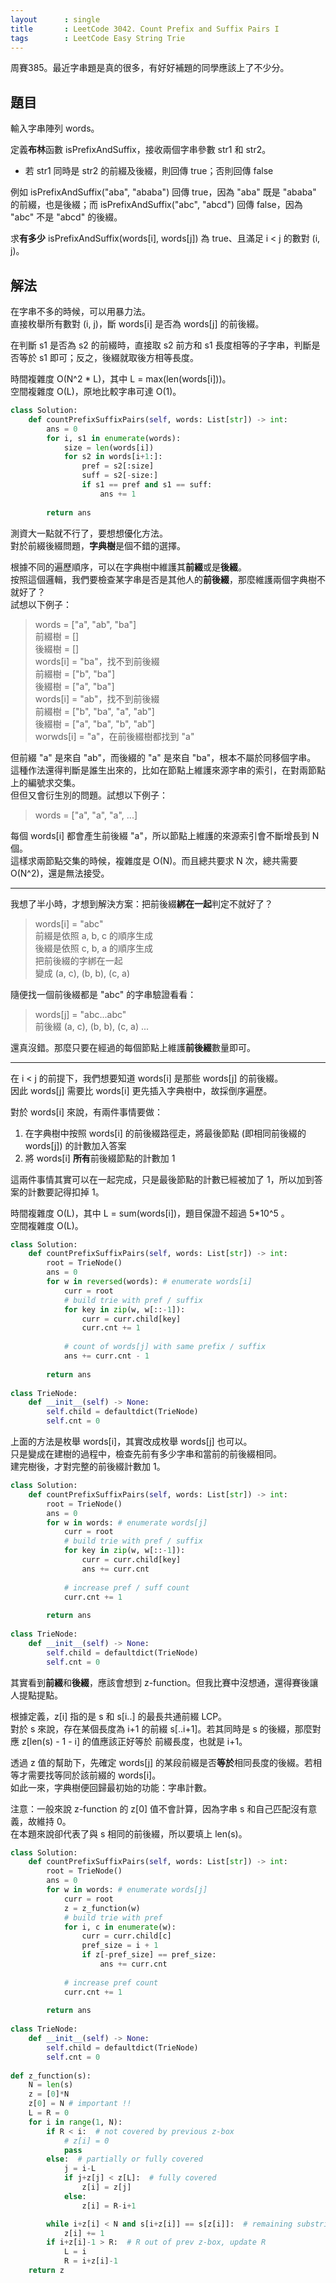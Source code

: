 ```yaml
---
layout      : single
title       : LeetCode 3042. Count Prefix and Suffix Pairs I
tags        : LeetCode Easy String Trie
---
```

周賽385。最近字串題是真的很多，有好好補題的同學應該上了不少分。  

## 題目

輸入字串陣列 words。  

定義**布林**函數 isPrefixAndSuffix，接收兩個字串參數 str1 和 str2。  

- 若 str1 同時是 str2 的前綴及後綴，則回傳 true；否則回傳 false  

例如 isPrefixAndSuffix("aba", "ababa") 回傳 true，因為 "aba" 既是 "ababa" 的前綴，也是後綴；而 isPrefixAndSuffix("abc", "abcd") 回傳 false，因為 "abc" 不是 "abcd" 的後綴。  

求**有多少** isPrefixAndSuffix(words[i], words[j]) 為 true、且滿足 i < j 的數對 (i, j)。  

## 解法

在字串不多的時候，可以用暴力法。  
直接枚舉所有數對 (i, j)，斷 words[i] 是否為 words[j] 的前後綴。  

在判斷 s1 是否為 s2 的前綴時，直接取 s2 前方和 s1 長度相等的子字串，判斷是否等於 s1 即可；反之，後綴就取後方相等長度。  

時間複雜度 O(N^2 \* L)，其中 L = max(len(words[i]))。  
空間複雜度 O(L)，原地比較字串可達 O(1)。  

```python
class Solution:
    def countPrefixSuffixPairs(self, words: List[str]) -> int:
        ans = 0
        for i, s1 in enumerate(words):
            size = len(words[i])
            for s2 in words[i+1:]:
                pref = s2[:size]
                suff = s2[-size:]
                if s1 == pref and s1 == suff:
                    ans += 1
                    
        return ans
```

測資大一點就不行了，要想想優化方法。  
對於前綴後綴問題，**字典樹**是個不錯的選擇。  

根據不同的遍歷順序，可以在字典樹中維護其**前綴**或是**後綴**。  
按照這個邏輯，我們要檢查某字串是否是其他人的**前後綴**，那麼維護兩個字典樹不就好了？  
試想以下例子：  
> words = ["a", "ab", "ba"]  
> 前綴樹 = []  
> 後綴樹 = []  
> words[i] = "ba"，找不到前後綴  
> 前綴樹 = ["b", "ba"]  
> 後綴樹 = ["a", "ba"]  
> words[i] = "ab"，找不到前後綴  
> 前綴樹 = ["b", "ba", "a", "ab"]  
> 後綴樹 = ["a", "ba", "b", "ab"]  
> worwds[i] = "a"，在前後綴樹都找到 "a"  

但前綴 "a" 是來自 "ab"，而後綴的 "a" 是來自 "ba"，根本不屬於同移個字串。  
這種作法還得判斷是誰生出來的，比如在節點上維護來源字串的索引，在對兩節點上的編號求交集。  
但但又會衍生別的問題。試想以下例子：  
> words = ["a", "a", "a", ...]  

每個 words[i] 都會產生前後綴 "a"，所以節點上維護的來源索引會不斷增長到 N 個。  
這樣求兩節點交集的時候，複雜度是 O(N)。而且總共要求 N 次，總共需要 O(N^2)，還是無法接受。  

---

我想了半小時，才想到解決方案：把前後綴**綁在一起**判定不就好了？  
> words[i] = "abc"  
> 前綴是依照 a, b, c 的順序生成  
> 後綴是依照 c, b, a 的順序生成  
> 把前後綴的字綁在一起  
> 變成 (a, c), (b, b), (c, a)  

隨便找一個前後綴都是 "abc" 的字串驗證看看：  
> words[j] = "abc...abc"  
> 前後綴 (a, c), (b, b), (c, a) ...

還真沒錯。那麼只要在經過的每個節點上維護**前後綴**數量即可。  

---

在 i < j 的前提下，我們想要知道 words[i] 是那些 words[j] 的前後綴。  
因此 words[j] 需要比 words[i] 更先插入字典樹中，故採倒序遍歷。  

對於 words[i] 來說，有兩件事情要做：  

1. 在字典樹中按照 words[i] 的前後綴路徑走，將最後節點 (即相同前後綴的 words[j]) 的計數加入答案  
2. 將 words[i] **所有**前後綴節點的計數加 1  

這兩件事情其實可以在一起完成，只是最後節點的計數已經被加了 1，所以加到答案的計數要記得扣掉 1。  

時間複雜度 O(L)，其中 L = sum(words[i])，題目保證不超過 5\*10^5 。  
空間複雜度 O(L)。  

```python
class Solution:
    def countPrefixSuffixPairs(self, words: List[str]) -> int:
        root = TrieNode()
        ans = 0
        for w in reversed(words): # enumerate words[i]
            curr = root
            # build trie with pref / suffix
            for key in zip(w, w[::-1]):
                curr = curr.child[key]
                curr.cnt += 1
                
            # count of words[j] with same prefix / suffix
            ans += curr.cnt - 1
            
        return ans
        
class TrieNode:
    def __init__(self) -> None:
        self.child = defaultdict(TrieNode)
        self.cnt = 0

```

上面的方法是枚舉 words[i]，其實改成枚舉 words[j] 也可以。  
只是變成在建樹的過程中，檢查先前有多少字串和當前的前後綴相同。  
建完樹後，才對完整的前後綴計數加 1。  

```python
class Solution:
    def countPrefixSuffixPairs(self, words: List[str]) -> int:
        root = TrieNode()
        ans = 0
        for w in words: # enumerate words[j]
            curr = root
            # build trie with pref / suffix
            for key in zip(w, w[::-1]):
                curr = curr.child[key]
                ans += curr.cnt
                
            # increase pref / suff count 
            curr.cnt += 1
            
        return ans
        
class TrieNode:
    def __init__(self) -> None:
        self.child = defaultdict(TrieNode)
        self.cnt = 0
```

其實看到**前綴**和**後綴**，應該會想到 z-function。但我比賽中沒想通，還得賽後讓人提點提點。  

根據定義，z[i] 指的是 s 和 s[i..] 的最長共通前綴 LCP。  
對於 s 來說，存在某個長度為 i+1 的前綴 s[..i+1]。若其同時是 s 的後綴，那麼對應 z[len(s) - 1 - i] 的值應該正好等於 前綴長度，也就是 i+1。  

透過 z 值的幫助下，先確定 words[j] 的某段前綴是否**等於**相同長度的後綴。若相等才需要找等同於該前綴的 words[i]。  
如此一來，字典樹便回歸最初始的功能：字串計數。  

注意：一般來說 z-function 的 z[0] 值不會計算，因為字串 s 和自己匹配沒有意義，故維持 0。  
在本題來說卻代表了與 s 相同的前後綴，所以要填上 len(s)。

```python
class Solution:
    def countPrefixSuffixPairs(self, words: List[str]) -> int:
        root = TrieNode()
        ans = 0
        for w in words: # enumerate words[j]
            curr = root
            z = z_function(w)
            # build trie with pref
            for i, c in enumerate(w):
                curr = curr.child[c]
                pref_size = i + 1
                if z[-pref_size] == pref_size:
                    ans += curr.cnt
                
            # increase pref count 
            curr.cnt += 1
            
        return ans
        
class TrieNode:
    def __init__(self) -> None:
        self.child = defaultdict(TrieNode)
        self.cnt = 0
        
def z_function(s):
    N = len(s)
    z = [0]*N
    z[0] = N # important !!
    L = R = 0
    for i in range(1, N):
        if R < i:  # not covered by previous z-box
            # z[i] = 0
            pass
        else:  # partially or fully covered
            j = i-L
            if j+z[j] < z[L]:  # fully covered
                z[i] = z[j]
            else:
                z[i] = R-i+1

        while i+z[i] < N and s[i+z[i]] == s[z[i]]:  # remaining substring
            z[i] += 1
        if i+z[i]-1 > R:  # R out of prev z-box, update R
            L = i
            R = i+z[i]-1
    return z
```
